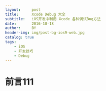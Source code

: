 ```yaml
---
layout:     post
title:      Xcode Debug 大全
subtitle:   iOS开发中利用 Xcode 各种调试Bug方法
date:       2016-10-18
author:     BY
header-img: img/post-bg-ios9-web.jpg
catalog: true
tags:
    - iOS
    - 开发技巧
    - Debug
---
```



# 前言111
